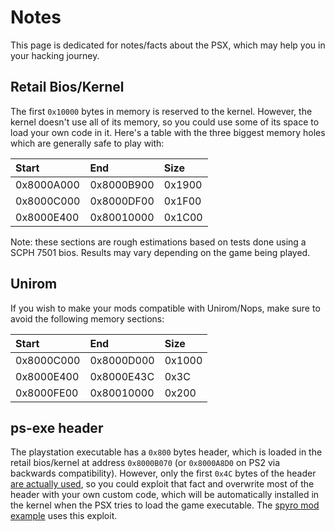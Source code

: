 # Notes
This page is dedicated for notes/facts about the PSX, which may help you in your hacking journey.

## Retail Bios/Kernel
The first `0x10000` bytes in memory is reserved to the kernel. However, the kernel doesn't use all of its memory, so you could use some of its space to load your own code in it. Here's a table with the three biggest memory holes which are generally safe to play with:

| Start | End | Size |
| :- | :- | :- |
| 0x8000A000 | 0x8000B900 | 0x1900 |
| 0x8000C000 | 0x8000DF00 | 0x1F00 |
| 0x8000E400 | 0x80010000 | 0x1C00 |

Note: these sections are rough estimations based on tests done using a SCPH 7501 bios. Results may vary depending on the game being played.

## Unirom
If you wish to make your mods compatible with Unirom/Nops, make sure to avoid the following memory sections:

| Start | End | Size |
| :- | :- | :- |
| 0x8000C000 | 0x8000D000 | 0x1000 |
| 0x8000E400 | 0x8000E43C | 0x3C |
| 0x8000FE00 | 0x80010000 | 0x200 |

## ps-exe header
The playstation executable has a `0x800` bytes header, which is loaded in the retail bios/kernel at address `0x8000B070` (or `0x8000A8D0` on PS2 via backwards compatibility). However, only the first `0x4C` bytes of the header [are actually used](https://github.com/pcsx-redux/nugget/blob/main/ps-exe.ld#L53-L95), so you could exploit that fact and overwrite most of the header with your own custom code, which will be automatically installed in the kernel when the PSX tries to load the game executable. The [spyro mod example](../games/Example_SpyroRiptosRage/mods/Speedometer/) uses this exploit.